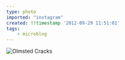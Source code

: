 ```yaml
---
type: photo
imported: "instagram"
created: !!timestamp '2012-09-29 11:51:01'
tags:
    - microblog
---
```

![Olmsted Cracks](/media/images/photos/2012/09/c54e9d315741f053ca124f5a9807db4c.jpg)


